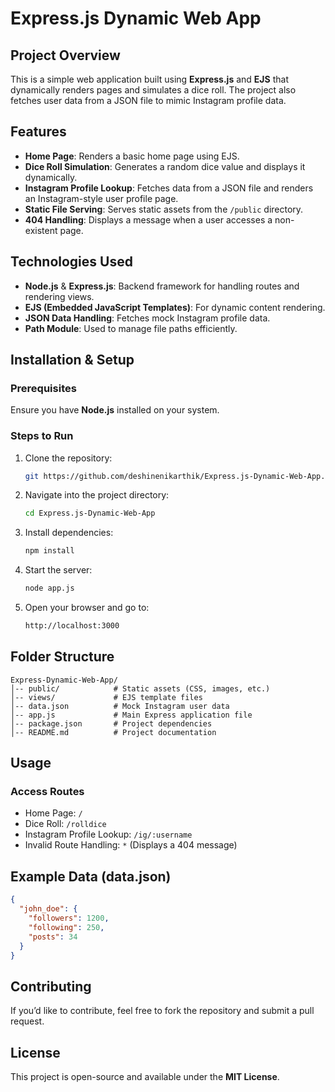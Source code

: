 # Express.js Dynamic Web App

## Project Overview
This is a simple web application built using **Express.js** and **EJS** that dynamically renders pages and simulates a dice roll. The project also fetches user data from a JSON file to mimic Instagram profile data.

## Features
- **Home Page**: Renders a basic home page using EJS.
- **Dice Roll Simulation**: Generates a random dice value and displays it dynamically.
- **Instagram Profile Lookup**: Fetches data from a JSON file and renders an Instagram-style user profile page.
- **Static File Serving**: Serves static assets from the `/public` directory.
- **404 Handling**: Displays a message when a user accesses a non-existent page.

## Technologies Used
- **Node.js** & **Express.js**: Backend framework for handling routes and rendering views.
- **EJS (Embedded JavaScript Templates)**: For dynamic content rendering.
- **JSON Data Handling**: Fetches mock Instagram profile data.
- **Path Module**: Used to manage file paths efficiently.

## Installation & Setup
### Prerequisites
Ensure you have **Node.js** installed on your system.

### Steps to Run
1. Clone the repository:
   ```sh
   git https://github.com/deshinenikarthik/Express.js-Dynamic-Web-App.git
   ```
2. Navigate into the project directory:
   ```sh
   cd Express.js-Dynamic-Web-App
   ```
3. Install dependencies:
   ```sh
   npm install
   ```
4. Start the server:
   ```sh
   node app.js
   ```
5. Open your browser and go to:
   ```sh
   http://localhost:3000
   ```

## Folder Structure
```
Express-Dynamic-Web-App/
│-- public/            # Static assets (CSS, images, etc.)
│-- views/             # EJS template files
│-- data.json          # Mock Instagram user data
│-- app.js             # Main Express application file
│-- package.json       # Project dependencies
│-- README.md          # Project documentation
```

## Usage
### Access Routes
- Home Page: `/`
- Dice Roll: `/rolldice`
- Instagram Profile Lookup: `/ig/:username`
- Invalid Route Handling: `*` (Displays a 404 message)

## Example Data (data.json)
```json
{
  "john_doe": {
    "followers": 1200,
    "following": 250,
    "posts": 34
  }
}
```

## Contributing
If you’d like to contribute, feel free to fork the repository and submit a pull request.

## License
This project is open-source and available under the **MIT License**.
